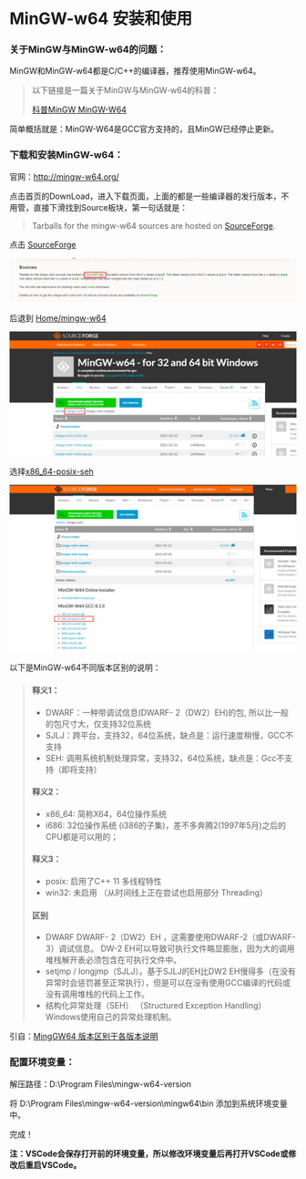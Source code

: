 # MinGW-w64 安装和使用

### 关于MinGW与MinGW-w64的问题：

MinGW和MinGW-w64都是C/C++的编译器，推荐使用MinGW-w64。

> 以下链接是一篇关于MinGW与MinGW-w64的科普：
>
> [科普MinGW MinGW-W64](https://blog.csdn.net/whatday/article/details/87113007)

简单概括就是：MinGW-W64是GCC官方支持的，且MinGW已经停止更新。



### 下载和安装MinGW-w64：

官网：http://mingw-w64.org/

点击首页的DownLoad，进入下载页面，上面的都是一些编译器的发行版本，不用管，直接下滑找到Source板块，第一句话就是：

> Tarballs for the mingw-w64 sources are hosted on [SourceForge](http://sourceforge.net/projects/mingw-w64/files/mingw-w64/mingw-w64-release/). 



点击  [SourceForge](http://sourceforge.net/projects/mingw-w64/files/mingw-w64/mingw-w64-release/) 

![image-20210809232814032](./img1.png)



后退到 [Home/mingw-w64](https://sourceforge.net/projects/mingw-w64/files/mingw-w64/)

![image-20210808001642144](./img2.png)



选择[x86_64-posix-seh](https://sourceforge.net/projects/mingw-w64/files/Toolchains%20targetting%20Win64/Personal%20Builds/mingw-builds/8.1.0/threads-posix/seh/x86_64-8.1.0-release-posix-seh-rt_v6-rev0.7z/download)

![image-20210808001841467](./img3.png)

以下是MinGW-w64不同版本区别的说明：

> #### 释义1：
>
> - DWARF：一种带调试信息(DWARF- 2（DW2）EH)的包, 所以比一般的包尺寸大，仅支持32位系统
> - SJLJ：跨平台，支持32，64位系统，缺点是：运行速度稍慢，GCC不支持
> - SEH: 调用系统机制处理异常，支持32，64位系统，缺点是：Gcc不支持（即将支持）
>
> #### 释义2：
>
> - x86_64: 简称X64，64位操作系统
> - i686: 32位操作系统 (i386的子集)，差不多奔腾2(1997年5月)之后的CPU都是可以用的；
>
> #### 释义3：
>
> - posix: 启用了C++ 11 多线程特性
> - win32: 未启用 （从时间线上正在尝试也启用部分 Threading）
>
> #### 区别
>
> - DWARF DWARF- 2（DW2）EH ，这需要使用DWARF-2（或DWARF-3）调试信息。 DW-2 EH可以导致可执行文件略显膨胀，因为大的调用堆栈解开表必须包含在可执行文件中。
> - setjmp / longjmp（SJLJ）。基于SJLJ的EH比DW2 EH慢得多（在没有异常时会惩罚甚至正常执行），但是可以在没有使用GCC编译的代码或没有调用堆栈的代码上工作。
> - 结构化异常处理（SEH） （Structured Exception Handling）Windows使用自己的异常处理机制。

引自：[MingGW64 版本区别于各版本说明](https://www.pcyo.cn/linux/20181212/216.html)



### 配置环境变量：

解压路径：D:\Program Files\mingw-w64-version

将 D:\Program Files\mingw-w64-version\mingw64\bin 添加到系统环境变量中。

完成！

**注：VSCode会保存打开前的环境变量，所以修改环境变量后再打开VSCode或修改后重启VSCode。**